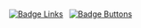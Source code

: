 
<div align = center>

<br>

[![Badge Links]][Links] 
[![Badge Buttons]][Buttons]
  
<br>
<br>
<br>
<br>
<br>
<br>
<br>
<br>
<br>
<br>
<br>
<br>
<br>
<br>
<br>
<br>
<br>
<br>
<br>
<br>
<br>
<br>
<br>
<br>
<br>
<br>

</div>


[Badge Buttons]: https://img.shields.io/badge/Buttons-37a779?style=for-the-badge
[Badge Links]: https://img.shields.io/badge/Links-00B2FF?style=for-the-badge

[Buttons]: https://github.com/MarkedDown/Buttons
[Links]: https://github.com/MarkedDown/Links
